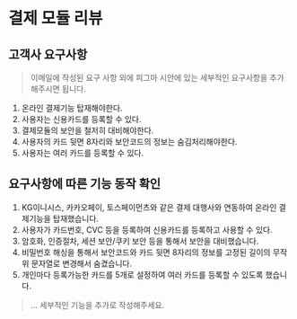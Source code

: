 # 결제 모듈 리뷰

## 고객사 요구사항
> 이메일에 작성된 요구 사항 외에 피그마 시안에 있는 세부적인 요구사항을 추가해주시면 됩니다.
1. 온라인 결제기능 탑재해야한다.
2. 사용자는 신용카드를 등록할 수 있다.
3. 결제모듈의 보안을 철저히 대비해야한다.
4. 사용자의 카드 뒷면 8자리와 보안코드의 정보는 숨김처리해야한다.
5. 사용자는 여러 카드를 등록할 수 있다.

## 요구사항에 따른 기능 동작 확인
1. KG이니시스, 카카오페이, 토스페이먼츠와 같은 결제 대행사와 연동하여 온라인 결제기능을 탑재했습니다.
2. 사용자가 카드번호, CVC 등을 등록하여 신용카드를 등록하고 사용할 수 있다.
3. 암호화, 인증절차, 세션 보안/쿠키 보안 등을 통해서 보안을 대비했습니다.
4. 비밀번호 해싱을 통해서 보안코드와 카드 뒷면 8자리의 정보를 고정된 길이의 무작위 문자열로 변경해서 숨겼습니다.
5. 개인마다 등록가능한 카드를 5개로 설정하여 여러 카드를 등록할 수 있도록 했습니다.

> ... 세부적인 기능을 추가로 작성해주세요.
